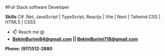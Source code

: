 #Full Stack software Developer

**Skills** 
C# .Net, JavaScript | TypeScript, Reactjs | Vite | Next | Tailwind CSS | HTML5 | CSS3

- 📫 Reach me @
-  **BekimBurimi84@gmail.com || BekimBurimi718@gmail.com**

**Phone: (917)512-2880**
